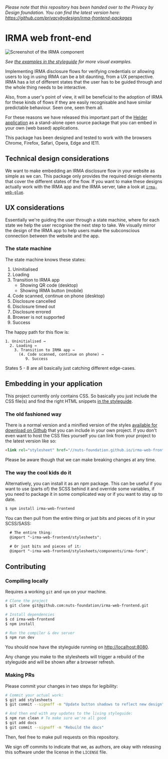 _Please note that this repository has been handed over to the Privacy by Design foundation. You can find the latest version here: https://github.com/privacybydesign/irma-frontend-packages_


# IRMA web front-end

![Screenshot of the IRMA component](screenshot.gif)

_See [the examples in the styleguide](https://nuts-foundation.github.io/irma-web-frontend/section-examples.html)
for more visual examples._

Implementing IRMA disclosure flows for verifying credentials or allowing users
to log in using IRMA can be a bit daunting, from a UX perspective. IRMA has a
lot of different states that the user has to be guided through and the whole
thing needs to be interactive.

Also, from a user's point of view, it will be beneficial to the adoption of IRMA
for these kinds of flows if they are easily recognisable and have similar
predictable behaviour. Seen one, seen them all.

For these reasons we have released this important part of the
[Helder application](https://helder.health) as a stand-alone open source package
that you can embed in your own (web based) applications.

This package has been designed and tested to work with the browsers Chrome,
Firefox, Safari, Opera, Edge and IE11.

## Technical design considerations

We want to make embedding an IRMA disclosure flow in your website as simple as
we can. This package only provides the required design elements that cover the
different states of the flow. If you want to make these designs actually work
with the IRMA app and the IRMA server, take a look at [`irma-web-glue`](https://github.com/nuts-foundation/irma-web-glue).

## UX considerations

Essentially we're guiding the user through a state machine, where for each state
we help the user recognise the next step to take. We visually mirror the design
of the IRMA app to help users make the subconscious connection between the
website and the app.

### The state machine

The state machine knows these states:

 1. Uninitialised
 2. Loading
 3. Transition to IRMA app
    * Showing QR code (desktop)
    * Showing IRMA button (mobile)
 4. Code scanned, continue on phone (desktop)
 5. Disclosure cancelled
 6. Disclosure timed out
 7. Disclosure errored
 8. Browser is not supported
 9. Success

The happy path for this flow is:

```
1. Uninitialised →
  2. Loading →
    3. Transition to IRMA app →
      (4. Code scanned, continue on phone) →
         9. Success
```

States 5 - 8 are all basically just catching different edge-cases.

## Embedding in your application

This project currently only contains CSS. So basically you just include the CSS
file(s) and find the right HTML snippets [in the styleguide](https://nuts-foundation.github.io/irma-web-frontend/section-examples.html).

### The old fashioned way

There is a normal version and a minified version of the styles [available for
download on Github](https://github.com/nuts-foundation/irma-web-frontend/tree/master/dist)
that you can include in your own project. If you don't even want to host the CSS
files yourself you can link from your project to the latest version like so:

```html
<link rel="stylesheet" href="//nuts-foundation.github.io/irma-web-frontend/application.css" />
```

Please be aware though that we can make breaking changes at any time.

### The way the cool kids do it

Alternatively, you can install it as an npm package. This can be useful if you
want to use (parts of) the SCSS behind it and override some variables, if you
need to package it in some complicated way or if you want to stay up to date.

```bash
$ npm install irma-web-frontend
```

You can then pull from the entire thing or just bits and pieces of it in your
SCSS/SASS:

```scss
  # The entire thing:
  @import "~irma-web-frontend/stylesheets";

  # Or just bits and pieces of it:
  @import "~irma-web-frontend/stylesheets/components/irma-form";
```

## Contributing

### Compiling locally

Requires a working `git` and `npm` on your machine.

```bash
# Clone the project
$ git clone git@github.com:nuts-foundation/irma-web-frontend.git

# Install dependencies
$ cd irma-web-frontend
$ npm install

# Run the compiler & dev server
$ npm run dev
```

You should now have the styleguide running on
[http://localhost:8080](http://localhost:8080).

Any change you make to the stylesheets will trigger a rebuild of the styleguide
and will be shown after a browser refresh.

### Making PRs

Please commit your changes in two steps for legibility:

```bash
# Commit your actual work:
$ git add stylesheets
$ git commit --signoff -m "Update button shadows to reflect new design"

# And then end with any updates to the living styleguide:
$ npm run clean # To make sure we're all good
$ git add docs
$ git commit --signoff -m "Rebuild the docs"
```

Then, feel free to make pull requests on this repository.

We sign off commits to indicate that we, as authors, are okay with releasing
this software under the license in the `LICENSE` file.
